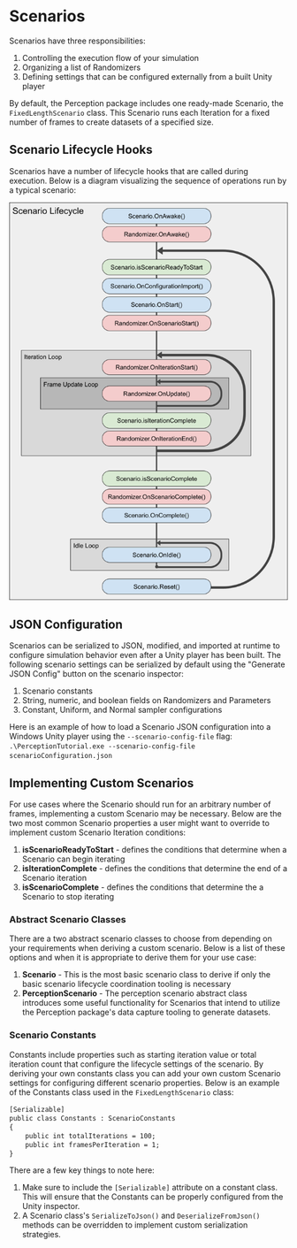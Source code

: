 # Scenarios

Scenarios have three responsibilities:
1. Controlling the execution flow of your simulation
2. Organizing a list of Randomizers
3. Defining settings that can be configured externally from a built Unity player 

By default, the Perception package includes one ready-made Scenario, the `FixedLengthScenario` class. This Scenario runs each Iteration for a fixed number of frames to create datasets of a specified size.


## Scenario Lifecycle Hooks

Scenarios have a number of lifecycle hooks that are called during execution. Below is a diagram visualizing the sequence of operations run by a typical scenario:

<p align="center">
<img src="../images/Randomization/scenario-lifecycle-diagram.png" width="600"/>
</p>


## JSON Configuration

Scenarios can be serialized to JSON, modified, and imported at runtime to configure simulation behavior even after a Unity player has been built. The following scenario settings can be serialized by default using the "Generate JSON Config" button on the scenario inspector:
 1. Scenario constants
 2. String, numeric, and boolean fields on Randomizers and Parameters 
 3. Constant, Uniform, and Normal sampler configurations
 
 Here is an example of how to load a Scenario JSON configuration into a Windows Unity player using the `--scenario-config-file` flag:
 `.\PerceptionTutorial.exe --scenario-config-file scenarioConfiguration.json`


## Implementing Custom Scenarios

For use cases where the Scenario should run for an arbitrary number of frames, implementing a custom Scenario may be necessary. Below are the two most common Scenario properties a user might want to override to implement custom Scenario Iteration conditions:
1. **isScenarioReadyToStart** - defines the conditions that determine when a Scenario can begin iterating
1. **isIterationComplete** - defines the conditions that determine the end of a Scenario iteration
2. **isScenarioComplete** - defines the conditions that determine the a Scenario to stop iterating


### Abstract Scenario Classes

There are a two abstract scenario classes to choose from depending on your requirements when deriving a custom scenario. Below is a list of these options and when it is appropriate to derive them for your use case:
1. **Scenario<T>** - This is the most basic scenario class to derive if only the basic scenario lifecycle coordination tooling is necessary
2. **PerceptionScenario<T>** - The perception scenario abstract class introduces some useful functionality for Scenarios that intend to utilize the Perception package's data capture tooling to generate datasets.


### Scenario Constants
Constants include properties such as starting iteration value or total iteration count that configure the lifecycle settings of the scenario. By deriving your own constants class you can  add your own custom Scenario settings for configuring different scenario properties. Below is an example of the Constants class used in the `FixedLengthScenario` class:
```
[Serializable]
public class Constants : ScenarioConstants
{
    public int totalIterations = 100;
    public int framesPerIteration = 1;
}
```

There are a few key things to note here:
1. Make sure to include the `[Serializable]` attribute on a constant class. This will ensure that the Constants can be properly configured from the Unity inspector.
2. A Scenario class's `SerializeToJson()` and `DeserializeFromJson()` methods can be overridden to implement custom serialization strategies.
